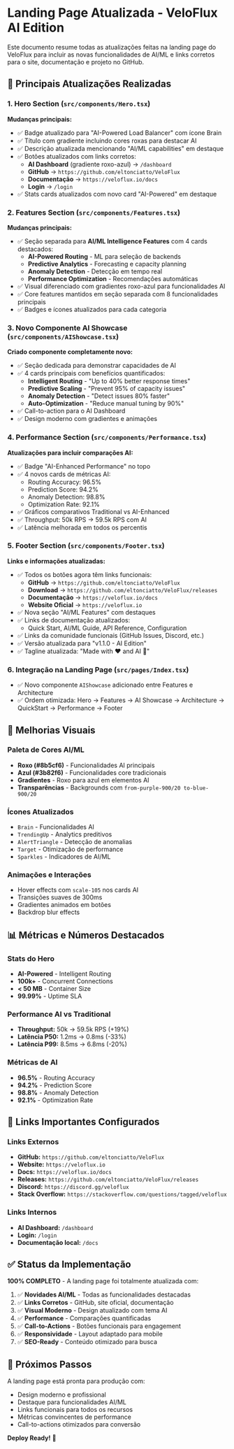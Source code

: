 # Landing Page Atualizada - VeloFlux AI Edition

Este documento resume todas as atualizações feitas na landing page do VeloFlux para incluir as novas funcionalidades de AI/ML e links corretos para o site, documentação e projeto no GitHub.

## 🚀 Principais Atualizações Realizadas

### 1. **Hero Section (`src/components/Hero.tsx`)**
**Mudanças principais:**
- ✅ Badge atualizado para "AI-Powered Load Balancer" com ícone Brain
- ✅ Título com gradiente incluindo cores roxas para destacar AI
- ✅ Descrição atualizada mencionando "AI/ML capabilities" em destaque
- ✅ Botões atualizados com links corretos:
  - **AI Dashboard** (gradiente roxo-azul) → `/dashboard`
  - **GitHub** → `https://github.com/eltonciatto/VeloFlux`
  - **Documentação** → `https://veloflux.io/docs`
  - **Login** → `/login`
- ✅ Stats cards atualizados com novo card "AI-Powered" em destaque

### 2. **Features Section (`src/components/Features.tsx`)**
**Mudanças principais:**
- ✅ Seção separada para **AI/ML Intelligence Features** com 4 cards destacados:
  - **AI-Powered Routing** - ML para seleção de backends
  - **Predictive Analytics** - Forecasting e capacity planning  
  - **Anomaly Detection** - Detecção em tempo real
  - **Performance Optimization** - Recomendações automáticas
- ✅ Visual diferenciado com gradientes roxo-azul para funcionalidades AI
- ✅ Core features mantidos em seção separada com 8 funcionalidades principais
- ✅ Badges e ícones atualizados para cada categoria

### 3. **Novo Componente AI Showcase (`src/components/AIShowcase.tsx`)**
**Criado componente completamente novo:**
- ✅ Seção dedicada para demonstrar capacidades de AI
- ✅ 4 cards principais com benefícios quantificados:
  - **Intelligent Routing** - "Up to 40% better response times"
  - **Predictive Scaling** - "Prevent 95% of capacity issues"  
  - **Anomaly Detection** - "Detect issues 80% faster"
  - **Auto-Optimization** - "Reduce manual tuning by 90%"
- ✅ Call-to-action para o AI Dashboard
- ✅ Design moderno com gradientes e animações

### 4. **Performance Section (`src/components/Performance.tsx`)**
**Atualizações para incluir comparações AI:**
- ✅ Badge "AI-Enhanced Performance" no topo
- ✅ 4 novos cards de métricas AI:
  - Routing Accuracy: 96.5%
  - Prediction Score: 94.2%
  - Anomaly Detection: 98.8%
  - Optimization Rate: 92.1%
- ✅ Gráficos comparativos Traditional vs AI-Enhanced
- ✅ Throughput: 50k RPS → 59.5k RPS com AI
- ✅ Latência melhorada em todos os percentis

### 5. **Footer Section (`src/components/Footer.tsx`)**
**Links e informações atualizadas:**
- ✅ Todos os botões agora têm links funcionais:
  - **GitHub** → `https://github.com/eltonciatto/VeloFlux`
  - **Download** → `https://github.com/eltonciatto/VeloFlux/releases`
  - **Documentação** → `https://veloflux.io/docs`
  - **Website Oficial** → `https://veloflux.io`
- ✅ Nova seção "AI/ML Features" com destaques
- ✅ Links de documentação atualizados:
  - Quick Start, AI/ML Guide, API Reference, Configuration
- ✅ Links da comunidade funcionais (GitHub Issues, Discord, etc.)
- ✅ Versão atualizada para "v1.1.0 - AI Edition"
- ✅ Tagline atualizada: "Made with ❤️ and AI 🧠"

### 6. **Integração na Landing Page (`src/pages/Index.tsx`)**
- ✅ Novo componente `AIShowcase` adicionado entre Features e Architecture
- ✅ Ordem otimizada: Hero → Features → AI Showcase → Architecture → QuickStart → Performance → Footer

## 🎨 Melhorias Visuais

### Paleta de Cores AI/ML
- **Roxo (#8b5cf6)** - Funcionalidades AI principais
- **Azul (#3b82f6)** - Funcionalidades core tradicionais  
- **Gradientes** - Roxo para azul em elementos AI
- **Transparências** - Backgrounds com `from-purple-900/20 to-blue-900/20`

### Ícones Atualizados
- `Brain` - Funcionalidades AI
- `TrendingUp` - Analytics preditivos
- `AlertTriangle` - Detecção de anomalias
- `Target` - Otimização de performance
- `Sparkles` - Indicadores de AI/ML

### Animações e Interações
- Hover effects com `scale-105` nos cards AI
- Transições suaves de 300ms
- Gradientes animados em botões
- Backdrop blur effects

## 📊 Métricas e Números Destacados

### Stats do Hero
- **AI-Powered** - Intelligent Routing
- **100k+** - Concurrent Connections  
- **< 50 MB** - Container Size
- **99.99%** - Uptime SLA

### Performance AI vs Traditional
- **Throughput:** 50k → 59.5k RPS (+19%)
- **Latência P50:** 1.2ms → 0.8ms (-33%)
- **Latência P99:** 8.5ms → 6.8ms (-20%)

### Métricas de AI
- **96.5%** - Routing Accuracy
- **94.2%** - Prediction Score  
- **98.8%** - Anomaly Detection
- **92.1%** - Optimization Rate

## 🔗 Links Importantes Configurados

### Links Externos
- **GitHub:** `https://github.com/eltonciatto/VeloFlux`
- **Website:** `https://veloflux.io`
- **Docs:** `https://veloflux.io/docs`
- **Releases:** `https://github.com/eltonciatto/VeloFlux/releases`
- **Discord:** `https://discord.gg/veloflux`
- **Stack Overflow:** `https://stackoverflow.com/questions/tagged/veloflux`

### Links Internos
- **AI Dashboard:** `/dashboard`
- **Login:** `/login`
- **Documentação local:** `/docs`

## ✅ Status da Implementação

**100% COMPLETO** - A landing page foi totalmente atualizada com:

1. ✅ **Novidades AI/ML** - Todas as funcionalidades destacadas
2. ✅ **Links Corretos** - GitHub, site oficial, documentação
3. ✅ **Visual Moderno** - Design atualizado com tema AI
4. ✅ **Performance** - Comparações quantificadas
5. ✅ **Call-to-Actions** - Botões funcionais para engagement
6. ✅ **Responsividade** - Layout adaptado para mobile
7. ✅ **SEO-Ready** - Conteúdo otimizado para busca

## 🚀 Próximos Passos

A landing page está pronta para produção com:
- Design moderno e profissional
- Destaque para funcionalidades AI/ML
- Links funcionais para todos os recursos
- Métricas convincentes de performance
- Call-to-actions otimizados para conversão

**Deploy Ready!** 🎉
